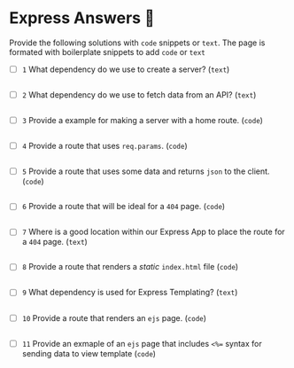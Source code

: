 # Express Answers 🚝

Provide the following solutions with `code` snippets or `text`. The page is formated with boilerplate snippets to add `code` or `text`

- [ ] `1` What dependency do we use to create a server? (`text`)
```text

```
- [ ] `2` What dependency do we use to fetch data from an API? (`text`)
```text

```
- [ ] `3` Provide a example for making a server with a home route. (`code`)
```js

```
- [ ] `4` Provide a route that uses `req.params`. (`code`)
```js

```
- [ ] `5` Provide a route that uses some data and returns `json` to the client. (`code`)
```js

```
- [ ] `6` Provide a route that will be ideal for a `404` page. (`code`)
```js

```
- [ ] `7` Where is a good location within our Express App to place the route for a `404` page. (`text`)
```text

```
- [ ] `8` Provide a route that renders a *static* `index.html` file (`code`)
```html

```
- [ ] `9` What dependency is used for Express Templating? (`text`)
```text

```
- [ ] `10` Provide a route that renders an `ejs` page. (`code`)
```js

```
- [ ] `11` Provide an exmaple of an `ejs` page that includes `<%=` syntax for sending data to view template (`code`)
```ejs

```

